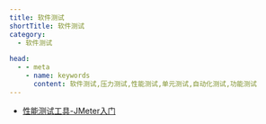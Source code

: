 ```yaml
---
title: 软件测试
shortTitle: 软件测试
category:
  - 软件测试

head:
  - - meta
    - name: keywords
      content: 软件测试,压力测试,性能测试,单元测试,自动化测试,功能测试
---
```



* [性能测试工具-JMeter入门](./performance-testing.md)